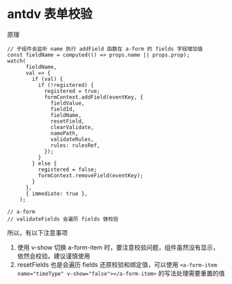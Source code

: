 # antdv 表单校验
原理
``` vue
// 子组件会监听 name 执行 addField 函数在 a-form 的 fields 字段增加值
const fieldName = computed(() => props.name || props.prop);
watch(
      fieldName,
      val => {
        if (val) {
          if (!registered) {
            registered = true;
            formContext.addField(eventKey, {
              fieldValue,
              fieldId,
              fieldName,
              resetField,
              clearValidate,
              namePath,
              validateRules,
              rules: rulesRef,
            });
          }
        } else {
          registered = false;
          formContext.removeField(eventKey);
        }
      },
      { immediate: true },
    );

// a-form
// validateFields 会遍历 fields 做校验
```

所以，有以下注意事项
1. 使用 v-show 切换 a-form-item 时，要注意校验问题，组件虽然没有显示，依然会校验。建议谨慎使用
2. resetFields 也是会遍历 fields 还原校验和绑定值，可以使用 `<a-form-item name="timeType" v-show="false"></a-form-item>` 的写法处理需要重置的值

